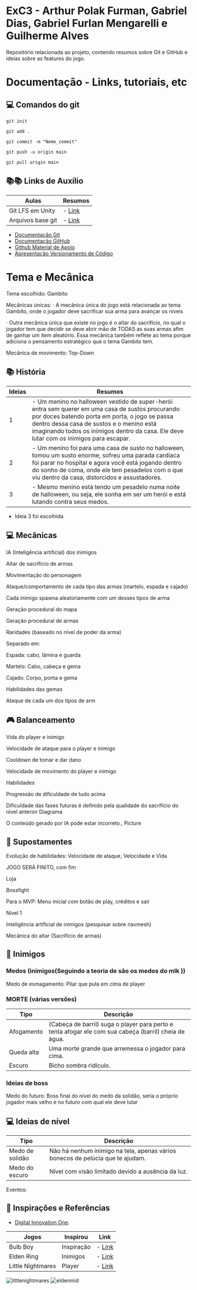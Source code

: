 # ExC3 - Arthur Polak Furman, Gabriel Dias, Gabriel Furlan Mengarelli e Guilherme Alves

Repositório relacionada ao projeto, contendo resumos sobre Git e GitHub e ideias sobre as features do jogo.

# Documentação - Links, tutoriais, etc

 ## 💻️ Comandos do git

 ```
 git init
 ```
 ```
 git add .
 ```
 ```
 git commit -m "Nome_commit"
 ```
 ```
 git push -u origin main
 ```
 ```
 git pull origin main
 ```

## 📚️📚️ Links de Auxílio

 | Aulas | Resumos |
 |------|---------|
 | Git LFS em Unity | - [Link](https://www.youtube.com/watch?v=_ewoEQFEURg) |
 | Arquivos base git | - [Link](https://www.patreon.com/posts/63076977) |

 - [Documentação Git](https://git-scm.com/doc)
 - [Documentação GitHub](https://docs.github.com/)
 - [Github Material de Apoio](https://github.com/elidianaandrade/dio-curso-git-github)
 - [Apresentação Versionamento de Código](https://academiapme-my.sharepoint.com/:p:/g/personal/renato_dio_me/EYjkgVZuUv5HsVgJUEPv1_oB_QWs8MFBY_PBQ2UAtLqucg?rtime=FOF68ttW3Ug)


# Tema e Mecânica

Tema escolhido: Gambito

Mecânicas únicas:
· A mecânica única do jogo está relacionada ao tema Gambito, onde o jogador deve sacrificar sua arma para avançar os níveis

· Outra mecânica única que existe no jogo é o altar do sacrifício, no qual o jogador tem que decidir se deve abrir mão de TODAS as suas armas afim de ganhar um item aleatório. Essa mecânica também reflete ao tema porque adiciona o pensamento estratégico que o tema Gambito tem.

Mecânica de movimento: Top-Down
 
 ## 📚 História

 | Ideias | Resumos |
 |--------| --------------- |
 |  1  | - Um menino no halloween vestido de super-herói entra sem querer em uma casa de sustos procurando por doces batendo porta em porta, o jogo se passa dentro dessa casa de sustos e o menino está imaginando todos os inimigos dentro da casa. Ele deve lutar com os inimigos para escapar.|
 |  2  | - Um menino foi para uma casa de susto no halloween, tomou um susto enorme, sofreu uma parada cardíaca foi parar no hospital e agora você está jogando dentro do sonho de coma, onde ele tem pesadelos com o que viu dentro da casa, distorcidos e assustadores. | 
 |  3  | - Mesmo menino está tendo um pesadelo numa noite de halloween, ou seja, ele sonha em ser um herói e está lutando contra seus medos. | 

 - Ideia 3 foi escolhida 

 

 ## 💻️ Mecânicas 

 

IA (Inteligência artificial) dos inimigos 

Altar de sacrifício de armas 

Movimentação do personagem 

Ataque/comportamento de cada tipo das armas (martelo, espada e cajado) 

Cada inimigo spawna aleatoriamente com um desses tipos de arma 

Geração procedural do mapa 

Geração procedural de armas 

Raridades (baseado no nível de poder da arma) 

Separado em:  

Espada: cabo, lâmina e guarda 

Martelo: Cabo, cabeça e gema 

Cajado: Corpo, ponta e gema 

Habilidades das gemas 

Ataque de cada um dos tipos de arm 

 

 ## 🎮 Balanceamento 

 

Vida do player e inimigo 

Velocidade de ataque para o player e inimigo 

Cooldown de tomar e dar dano 

Velocidade de movimento do player e inimigo 

Habilidades 

Progressão de dificuldade de tudo acima 

Dificuldade das fases futuras é definido pela qualidade do sacrifício do nível anterior Diagrama

O conteúdo gerado por IA pode estar incorreto., Picture 

 

 

 ## 👀 Supostamentes 

Evolução de habilidades: Velocidade de ataque, Velocidade e Vida 

JOGO SERÁ FINITO, com fim 

Loja 

Bossfight 

 

Para o MVP: Menu inicial com botão de play, créditos e sair 

Nível 1 

Inteligência artificial de inimigos (pesquisar sobre navmesh) 

Mecânica do altar (Sacrifício de armas) 

 

 ## 👿 Inimigos 

### Medos (inimigos(Seguindo a teoria de são os medos do mlk )) 

Medo de esmagamento: Pilar que pula em cima de player 

 

### MORTE (várias versões) 

 | Tipo | Descrição |
 |------|---------|
 | Afogamento | (Cabeça de barril) suga o player para perto e tenta afogar ele com sua cabeça (barril) cheia de água. |
 | Queda alta | Uma morte grande que arremessa o jogador para cima. |
 | Escuro | Bicho sombra ridículo. |
 

### Ideias de boss

Medo do futuro: Boss final do nível do medo da solidão, seria o próprio jogador mais velho e no futuro com qual ele deve lutar 

 

 ## 💻️ Ideias de nível

 | Tipo | Descrição |
 |------|---------|
 | Medo de solidão | Não há nenhum inimigo na tela, apenas vários bonecos de pelúcia que te ajudam. |
 | Medo do escuro | Nível com visão limitado devido a ausência da luz. |

 

 

Eventos: 

 ## 🔎 Inspirações e Referências

  - [Digital Innovation One](https://web.dio.me/home).

 | Jogos | Inspirou | Link |
 |------|---------| -------|
 | Bulb Boy | Inspiração | - [Link](https://store.steampowered.com/app/390290/Bulb_Boy/ ) |
 | Elden Ring | Inimigos | - [Link](https://store.steampowered.com/app/1245620/ELDEN_RING/) |
 | Little Nightmares | Player | - [Link](https://store.steampowered.com/app/424840/Little_Nightmares/ ) |

![littlenightmares](https://github.com/user-attachments/assets/46bd2138-b2b2-4160-b49f-3a192773f952)
![eldenmid](https://github.com/user-attachments/assets/12ff3fe5-0e67-4114-94c0-3a3953198cf0)
